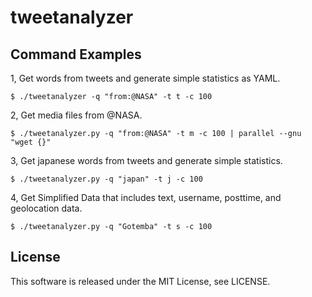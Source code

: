 # tweetanalyzer

## Command Examples

1, Get words from tweets and generate simple statistics as YAML. 

```
$ ./tweetanalyzer -q "from:@NASA" -t t -c 100
```

2, Get media files from @NASA.

```
$ ./tweetanalyzer.py -q "from:@NASA" -t m -c 100 | parallel --gnu "wget {}"
```

3, Get japanese words from tweets and generate simple statistics.
```
$ ./tweetanalyzer.py -q "japan" -t j -c 100
```

4, Get Simplified Data that includes text, username, posttime, and geolocation data.
```
$ ./tweetanalyzer.py -q "Gotemba" -t s -c 100
```


## License
This software is released under the MIT License, see LICENSE.